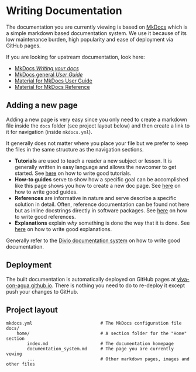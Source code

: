 # Writing Documentation

The documentation you are currently viewing is based on [MkDocs](https://www.mkdocs.org/) which is a simple markdown based documentation system.
We use it because of its low maintenance burden, high popularity and ease of deployment via GitHub pages.

If you are looking for upstream documentation, look here:

- [MkDocs *Writing your docs*](https://www.mkdocs.org/user-guide/writing-your-docs/)
- [MkDocs general *User Guide*](https://www.mkdocs.org/user-guide/)
- [Material for MkDocs User Guide](https://squidfunk.github.io/mkdocs-material/)
- [Material for MkDocs Reference](https://squidfunk.github.io/mkdocs-material/reference/)

## Adding a new page

Adding a new page is very easy since you only need to create a markdown file inside the `docs` folder (see project layout below) and then create a link to it for navigation (inside `mkdocs.yml`).

It generally does not matter where you place your file but we prefer to keep the files in the same structure as the navigation sections.

- **Tutorials** are used to teach a reader a new subject or lesson.
  It is generally written in easy language and allows the newcomer to get started.
  See [here](https://documentation.divio.com/tutorials/) on how to write good tutorials.
- **How-to guides** serve to show how a specific goal can be accomplished like this page shows you how to create a new doc page.
  See [here](https://documentation.divio.com/how-to-guides/) on how to write good guides.
- **References** are informative in nature and serve describe a specific solution in detail.
  Often, reference documentation can be found not here but as inline docstrings directly in software packages.
  See [here](https://documentation.divio.com/reference/) on how to write good references.
- **Explanations** explain *why* something is done the way that it is done.
  See [here](https://documentation.divio.com/explanation/) on how to write good explanations. 

Generally refer to the [Divio documentation system](https://documentation.divio.com/introduction/) on how to write good documentation.

## Deployment

The built documentation is automatically deployed on GitHub pages at [viva-con-agua.github.io](https://viva-con-agua.github.io/).
There is nothing you need to do to re-deploy it except push your changes to GitHub.

## Project layout

    mkdocs.yml                          # The MkDocs configuration file
    docs/
        home/                           # A section folder for the "Home" section
            index.md                    # The documentation homepage
            documentation_system.md     # The page you are currently vewing
            ...                         # Other markdown pages, images and other files


